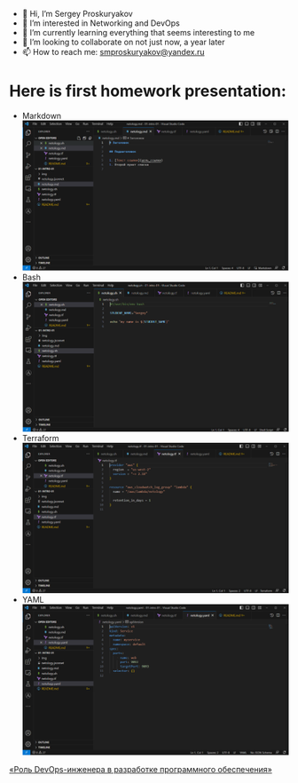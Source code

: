 

- 👋 Hi, I’m Sergey Proskuryakov
- 👀 I’m interested in Networking and DevOps
- 🌱 I’m currently learning everything that seems interesting to me
- 💞️ I’m looking to collaborate on not just now, a year later
- 📫 How to reach me: smproskuryakov@yandex.ru


# Here is first homework presentation:

* Markdown
![Markdown](img/netology-md.bmp)
* Bash
![Bash](img/netology-sh.bmp)
* Terraform
![Terraform](img/netology-tf.bmp)
* YAML
![YAML](img/netology-yaml.bmp)

<!---
smproskuryakov/smproskuryakov is a ✨ special ✨ repository because its `README.md` (this file) appears on your GitHub profile.
You can click the Preview link to take a look at your changes.
--->

[«Роль DevOps-инженера в разработке программного обеспечения»]()